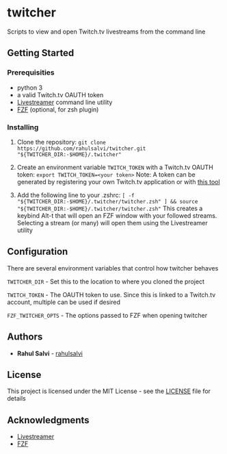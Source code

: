 # twitcher

Scripts to view and open Twitch.tv livestreams from the command line

## Getting Started

### Prerequisities

* python 3
* a valid Twitch.tv OAUTH token
* [Livestreamer](http://docs.livestreamer.io) command line utility
* [FZF](https://github.com/junegunn/fzf) (optional, for zsh plugin)

### Installing

1. Clone the repository:
    ```git clone https://github.com/rahulsalvi/twitcher.git "${TWITCHER_DIR:-$HOME}/.twitcher"```

2. Create an environment variable ```TWITCH_TOKEN``` with a Twitch.tv OAUTH token:
    ```export TWITCH_TOKEN=<your token>```
Note: A token can be generated by registering your own Twitch.tv application or with [this tool](http://www.twitchapps.com/tmi/)

3. Add the following line to your .zshrc:
    ```[ -f "${TWITCHER_DIR:-$HOME}/.twitcher/twitcher.zsh" ] && source "${TWITCHER_DIR:-$HOME}/.twitcher/twitcher.zsh"```
This creates a keybind Alt-t that will open an FZF window with your followed streams. Selecting a stream (or many) will open them using the Livestreamer utility

## Configuration

There are several environment variables that control how twitcher behaves

```TWITCHER_DIR``` - Set this to the location to where you cloned the project

```TWITCH_TOKEN``` - The OAUTH token to use. Since this is linked to a Twitch.tv account, multiple can be used if desired

```FZF_TWITCHER_OPTS``` - The options passed to FZF when opening twitcher

## Authors

* **Rahul Salvi** - [rahulsalvi](https://github.com/rahulsalvi)

## License

This project is licensed under the MIT License - see the [LICENSE](LICENSE) file for details

## Acknowledgments

* [Livestreamer](http://docs.livestreamer.io)
* [FZF](https://github.com/junegunn/fzf)
